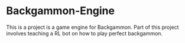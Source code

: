 # Backgammon-Engine

This is a project is a game engine for Backgammon. Part of this project involves teaching a RL bot on how to play perfect backgammon. 
